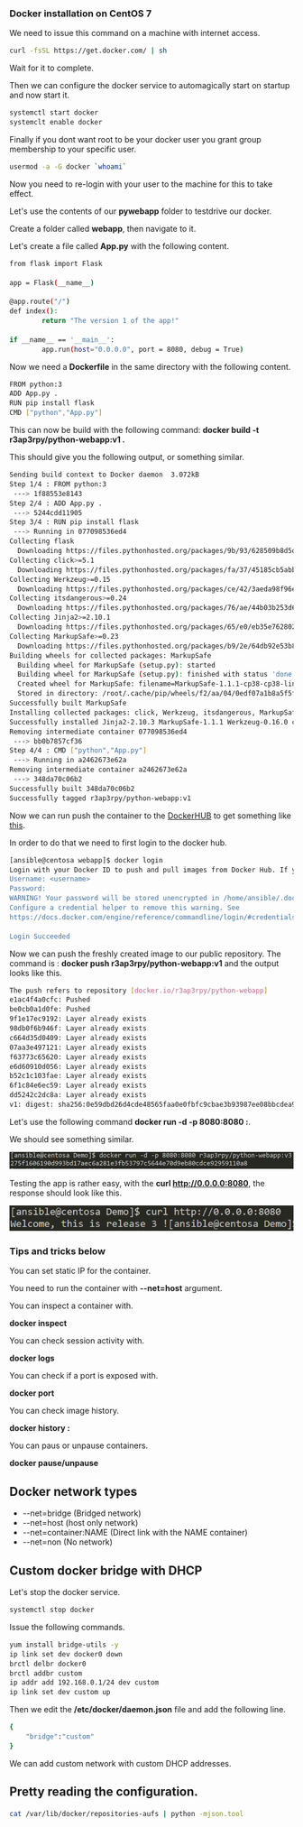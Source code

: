 ### Docker installation on CentOS 7

We need to issue this command on a machine with internet access.

``` bash
curl -fsSL https://get.docker.com/ | sh
```

Wait for it to complete.

Then we can configure the docker service to automagically start on startup and now start it.

``` bash
systemctl start docker
systemclt enable docker
``` 

Finally if you dont want root to be your docker user you grant group membership to your specific user.

``` bash
usermod -a -G docker `whoami`
```

Now you need to re-login with your user to the machine for this to take effect.

Let's use the contents of our **pywebapp** folder to testdrive our docker.

Create a folder called **webapp**, then navigate to it.

Let's create a file called **App.py** with the following content.

``` bash
from flask import Flask

app = Flask(__name__)

@app.route("/")
def index():
        return "The version 1 of the app!"

if __name__ == '__main__':
        app.run(host="0.0.0.0", port = 8080, debug = True)
```

Now we need a **Dockerfile** in the same directory with the following content.

``` bash
FROM python:3
ADD App.py .
RUN pip install flask
CMD ["python","App.py"]
```

This can now be build with the following command: **docker build -t r3ap3rpy/python-webapp:v1 .**

This should give you the following output, or something similar.

``` bash
Sending build context to Docker daemon  3.072kB
Step 1/4 : FROM python:3
 ---> 1f88553e8143
Step 2/4 : ADD App.py .
 ---> 5244cdd11905
Step 3/4 : RUN pip install flask
 ---> Running in 077098536ed4
Collecting flask
  Downloading https://files.pythonhosted.org/packages/9b/93/628509b8d5dc749656a9641f4caf13540e2cdec85276964ff8f43bbb1d3b/Flask-1.1.1-py2.py3-none-any.whl (94kB)
Collecting click>=5.1
  Downloading https://files.pythonhosted.org/packages/fa/37/45185cb5abbc30d7257104c434fe0b07e5a195a6847506c074527aa599ec/Click-7.0-py2.py3-none-any.whl (81kB)
Collecting Werkzeug>=0.15
  Downloading https://files.pythonhosted.org/packages/ce/42/3aeda98f96e85fd26180534d36570e4d18108d62ae36f87694b476b83d6f/Werkzeug-0.16.0-py2.py3-none-any.whl (327kB)
Collecting itsdangerous>=0.24
  Downloading https://files.pythonhosted.org/packages/76/ae/44b03b253d6fade317f32c24d100b3b35c2239807046a4c953c7b89fa49e/itsdangerous-1.1.0-py2.py3-none-any.whl
Collecting Jinja2>=2.10.1
  Downloading https://files.pythonhosted.org/packages/65/e0/eb35e762802015cab1ccee04e8a277b03f1d8e53da3ec3106882ec42558b/Jinja2-2.10.3-py2.py3-none-any.whl (125kB)
Collecting MarkupSafe>=0.23
  Downloading https://files.pythonhosted.org/packages/b9/2e/64db92e53b86efccfaea71321f597fa2e1b2bd3853d8ce658568f7a13094/MarkupSafe-1.1.1.tar.gz
Building wheels for collected packages: MarkupSafe
  Building wheel for MarkupSafe (setup.py): started
  Building wheel for MarkupSafe (setup.py): finished with status 'done'
  Created wheel for MarkupSafe: filename=MarkupSafe-1.1.1-cp38-cp38-linux_x86_64.whl size=32300 sha256=81138411aca2ce897c33ce6d0aeaf859d4894e44856fd2fc25eb9b90d4eca1d1
  Stored in directory: /root/.cache/pip/wheels/f2/aa/04/0edf07a1b8a5f5f1aed7580fffb69ce8972edc16a505916a77
Successfully built MarkupSafe
Installing collected packages: click, Werkzeug, itsdangerous, MarkupSafe, Jinja2, flask
Successfully installed Jinja2-2.10.3 MarkupSafe-1.1.1 Werkzeug-0.16.0 click-7.0 flask-1.1.1 itsdangerous-1.1.0
Removing intermediate container 077098536ed4
 ---> bb0b7857cf36
Step 4/4 : CMD ["python","App.py"]
 ---> Running in a2462673e62a
Removing intermediate container a2462673e62a
 ---> 348da70c06b2
Successfully built 348da70c06b2
Successfully tagged r3ap3rpy/python-webapp:v1
```
Now we can run push the container to the [DockerHUB](https://hub.docker.com/) to get something like [this](https://hub.docker.com/repository/docker/r3ap3rpy/python-webapp).

In order to do that we need to first login to the docker hub.

``` bash
[ansible@centosa webapp]$ docker login
Login with your Docker ID to push and pull images from Docker Hub. If you don't have a Docker ID, head over to https://hub.docker.com to create one.
Username: <username>
Password:
WARNING! Your password will be stored unencrypted in /home/ansible/.docker/config.json.
Configure a credential helper to remove this warning. See
https://docs.docker.com/engine/reference/commandline/login/#credentials-store

Login Succeeded
```

Now we can push the freshly created image to our public repository.
The command is : **docker push r3ap3rpy/python-webapp:v1** and the output looks like this.

``` bash
The push refers to repository [docker.io/r3ap3rpy/python-webapp]
e1ac4f4a0cfc: Pushed
be0cb0a1d0fe: Pushed
9f1e17ec9192: Layer already exists
98db0f6b946f: Layer already exists
c664d35d0409: Layer already exists
07aa3e497121: Layer already exists
f63773c65620: Layer already exists
e6d60910d056: Layer already exists
b52c1c103fae: Layer already exists
6f1c84e6ec59: Layer already exists
dd5242c2dc8a: Layer already exists
v1: digest: sha256:0e59dbd26d4cde48565faa0e0fbfc9cbae3b93987ee08bbcdea9c851c594920b size: 2635a
```

Let's use the following command **docker run -d -p 8080:8080 <customname>:<customtag>**.

We should see something similar.

![drun](./pics/drun.PNG)

Testing the app is rather easy, with the **curl http://0.0.0.0:8080**, the response should look like this.

![dtest](./pics/dtest.PNG)

### Tips and tricks below

You can set static IP for the container.

You need to run the container with **--net=host** argument.

You can inspect a container with.

**docker inspect <image>**

You can check session activity with.

**docker logs <image>**

You can check if a port is exposed with.

**docker port <image> <port>**

You can check image history.

**docker history <image>:<tag>**

You can paus or unpause containers.

**docker pause/unpause <image>**

## Docker network types
- --net=bridge (Bridged network)
- --net=host (host only network)
- --net=container:NAME (Direct link with the NAME container)
- --net=non (No network)

## Custom docker bridge with DHCP

Let's stop the docker service.

``` bash
systemctl stop docker
```

Issue the following commands.

``` bash
yum install bridge-utils -y
ip link set dev docker0 down
brctl delbr docker0
brctl addbr custom
ip addr add 192.168.0.1/24 dev custom
ip link set dev custom up
```

Then we edit the **/etc/docker/daemon.json** file and add the following line.

``` bash
{
    "bridge":"custom"
}
```

We can add custom network with custom DHCP addresses.

## Pretty reading the configuration.

``` bash
cat /var/lib/docker/repositories-aufs | python -mjson.tool
```
